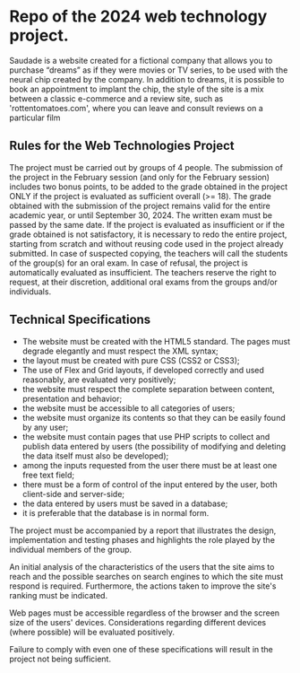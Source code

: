 # Repo of the 2024 web technology project.

Saudade  is  a  website  created  for  a  fictional  company  that  allows  you  to  purchase  “dreams”  as  if  they  were  movies  or  TV  series,  to  be  used  with  the  neural  chip  created  by  the  company. In  addition  to  dreams,  it  is  possible  to  book  an  appointment  to  implant  the  chip,  the  style  of  the  site  is  a  mix  between  a  classic  e-commerce  and  a  review  site,  such  as  'rottentomatoes.com',  where  you  can  leave  and  consult  reviews  on  a  particular  film

## Rules for the Web Technologies Project
The project must be carried out by groups of 4 people.
The submission of the project in the February session (and only for the February session) includes two bonus points, to be added to the grade obtained in the project ONLY if the project is evaluated as sufficient overall (>= 18).
The grade obtained with the submission of the project remains valid for the entire academic year, or until September 30, 2024. The written exam must be passed by the same date.
If the project is evaluated as insufficient or if the grade obtained is not satisfactory, it is necessary to redo the entire project, starting from scratch and without reusing code used in the project already submitted.
In case of suspected copying, the teachers will call the students of the group(s) for an oral exam. In case of refusal, the project is automatically evaluated as insufficient.
The teachers reserve the right to request, at their discretion, additional oral exams from the groups and/or individuals.

## Technical Specifications
- The website must be created with the HTML5 standard. The pages must degrade elegantly and must respect the XML syntax;
- the layout must be created with pure CSS (CSS2 or CSS3);
- The use of Flex and Grid layouts, if developed correctly and used reasonably, are evaluated very positively;
- the website must respect the complete separation between content, presentation and behavior;
- the website must be accessible to all categories of users;
- the website must organize its contents so that they can be easily found by any user;
- the website must contain pages that use PHP scripts to collect and publish data entered by users (the possibility of modifying and deleting the data itself must also be developed);
- among the inputs requested from the user there must be at least one free text field;
- there must be a form of control of the input entered by the user, both client-side and server-side;
- the data entered by users must be saved in a database; 
- it is preferable that the database is in normal form.

The project must be accompanied by a report that illustrates the design, implementation and testing phases and highlights the role played by the individual members of the group.

An initial analysis of the characteristics of the users that the site aims to reach and the possible searches on search engines to which the site must respond is required. Furthermore, the actions taken to improve the site's ranking must be indicated.

Web pages must be accessible regardless of the browser and the screen size of the users' devices. Considerations regarding different devices (where possible) will be evaluated positively.

Failure to comply with even one of these specifications will result in the project not being sufficient.
